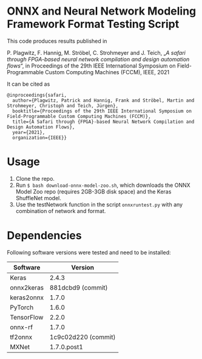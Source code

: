 ONNX and Neural Network Modeling Framework Format Testing Script
=======
This code produces results published in

P. Plagwitz, F. Hannig, M. Ströbel, C. Strohmeyer and J. Teich, „*A safari through FPGA-based neural network compilation and design automation flows*“, in Proceedings of the 29th IEEE International Symposium on Field-Programmable Custom Computing Machines (FCCM), IEEE, 2021

It can be cited as
```
@inproceedings{safari,
  author={Plagwitz, Patrick and Hannig, Frank and Ströbel, Martin and Strohmeyer, Christoph and Teich, Jürgen},
  booktitle={Proceedings of the 29th IEEE International Symposium on Field-Programmable Custom Computing Machines (FCCM)}, 
  title={A Safari through {FPGA}-based Neural Network Compilation and Design Automation Flows}, 
  year={2021},
  organization={IEEE}}
  ```

Usage
=========
 1. Clone the repo.
 1. Run 
 ``` $ bash download-onnx-model-zoo.sh ```, which downloads the ONNX Model Zoo repo (requires 2GB-3GB disk space) and the Keras ShuffleNet model.
 1. Use the testNetwork function in the script ```onnxruntest.py``` with any combination of network and format.

Dependencies
==========
Following software versions were tested and need to be installed:

| Software | Version |
| ---- | ---- |
| Keras | 2.4.3 | 
| onnx2keras | 881dcbd9 (commit) | 
| keras2onnx | 1.7.0 |
| PyTorch | 1.6.0 |
| TensorFlow | 2.2.0 |
| onnx-rf | 1.7.0 |
| tf2onnx | 1c9c02d220 (commit)
| MXNet | 1.7.0.post1
